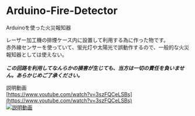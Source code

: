 # Arduino-Fire-Detector
Arduinoを使った火災報知器

レーザー加工機の排煙ケース内に設置して利用する為に作った物です。<br>
赤外線センサーを使っていて、蛍光灯や太陽光で誤動作するので、一般的な火災報知器としては使えない。<br>
<br>
***この回路を利用してなんらかの損害が生じても、当方は一切の責任を負いません。あらかじめご了承ください。***<br>

説明動画<br>
[https://www.youtube.com/watch?v=3szFQCeLSBs](https://www.youtube.com/watch?v=3szFQCeLSBs)<br>
[![説明動画](https://img.youtube.com/vi/3szFQCeLSBs/0.jpg)](https://www.youtube.com/watch?v=3szFQCeLSBs)





